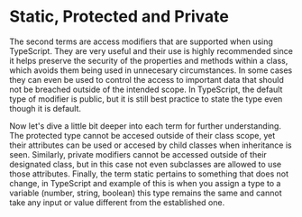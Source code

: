 # Static, Protected and Private

The second terms are access modifiers that are supported when using TypeScript. They are very useful and their use is highly recommended since it helps preserve the security of the properties and methods within a class, which avoids them being used in unnecesary circumstances. In some cases they can even be used to control the access to important data that should not be breached outside of the intended scope. In TypeScript, the default type of modifier is public, but it is still best practice to state the type even though it is default.

Now let's dive a little bit deeper into each term for further understanding. The protected type cannot be accesed outside of their class scope, yet their attributes can be used or accesed by child classes when inheritance is seen. Similarly, private modifiers cannot be accessed outside of their designated class, but in this case not even subclasses are allowed to use those attributes. Finally, the term static pertains to something that does not change, in TypeScript and example of this is when you assign a type to a variable (number, string, boolean) this type remains the same and cannot take any input or value different from the established one.
